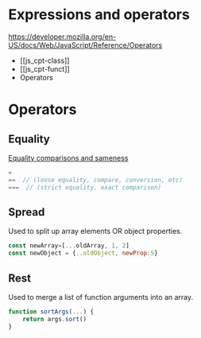 # Expressions and operators

https://developer.mozilla.org/en-US/docs/Web/JavaScript/Reference/Operators


- [[js_cpt-class]]
- [[js_cpt-funct]]
- Operators

# Operators

## Equality

[Equality comparisons and sameness](https://developer.mozilla.org/en-US/docs/Web/JavaScript/Equality_comparisons_and_sameness)

```javascript
=  
==  // (loose equality, compare, conversion, etc)  
===  // (strict equality, exact comparison)  
```


## Spread

Used to split up array elements OR object properties.

```javascript
const newArray=[...oldArray, 1, 2]
const newObject = {..oldObject, newProp:5}
```

## Rest

Used to merge a list of function arguments into an array.

```javascript
function sortArgs(...) {
	return args.sort()
}
```

